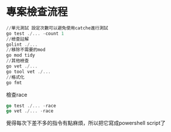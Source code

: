# 專案檢查流程



```powershell
//單元測試 設定次數可以避免使用catche進行測試
go test ./... -count 1
//檢查註解
golint ./...
//移除不需要的mod
go mod tidy
//其他檢查
go vet ./...
go tool vet ./...
//格式化
go fmt
```



檢查race

```go
go test ./... -race
go vet ./... -race
```



覺得每次下差不多的指令有點麻煩，所以把它寫成powershell script了

